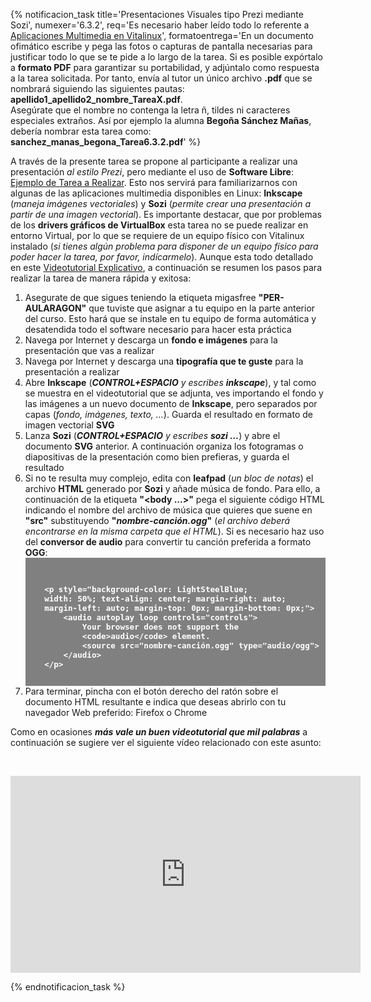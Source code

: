 {% notificacion_task title='Presentaciones Visuales tipo Prezi mediante Sozi',
numexer='6.3.2',
req='Es necesario haber leído todo lo referente a <a href="../Parte_6-Aplicaciones_utiles_y_alternativas/Parte_6-Aplicaciones_multimedia.md">Aplicaciones Multimedia en Vitalinux</a>',
formatoentrega='En un documento ofimático escribe y pega las fotos o capturas de pantalla necesarias para justificar todo lo que se te pide a lo largo de la tarea. Si es posible expórtalo a <b>formato PDF</b> para garantizar su portabilidad, y adjúntalo como respuesta a la tarea solicitada. Por tanto, envía al tutor un único archivo <b>.pdf</b> que se nombrará siguiendo las siguientes pautas: <b>apellido1_apellido2_nombre_TareaX.pdf</b>.
<br>
Asegúrate que el nombre no contenga la letra ñ, tildes ni caracteres especiales extraños. Así por ejemplo la alumna <b>Begoña Sánchez Mañas</b>, debería nombrar esta tarea como: <b>sanchez_manas_begona_Tarea6.3.2.pdf</b>' %}

A través de la presente tarea se propone al participante a realizar una presentación <i>al estilo Prezi</i>, pero mediante el uso de <b>Software Libre</b>: <a href="http://migasfree.educa.aragon.es/tarea-multimedia">Ejemplo de Tarea a Realizar</a>.  Esto nos servirá para familiarizarnos con algunas de las aplicaciones multimedia disponibles en Linux: <b>Inkscape</b> (<i>maneja imágenes vectoriales</i>) y <b>Sozi</b> (<i>permite crear una presentación a partir de una imagen vectorial</i>).  Es importante destacar, que por problemas de los <b>drivers gráficos de VirtualBox</b> esta tarea no se puede realizar en entorno Virtual, por lo que se requiere de un equipo físico con Vitalinux instalado (<i>si tienes algún problema para disponer de un equipo físico para poder hacer la tarea, por favor, indícarmelo</i>).  Aunque esta todo detallado en este <a href="https://youtu.be/pUeT6Pm5iig">Videotutorial Explicativo</a>, a continuación se resumen los pasos para realizar la tarea de manera rápida y exitosa:

<ol>
<li>
Asegurate de que sigues teniendo la etiqueta migasfree <b>"PER-AULARAGON"</b> que tuviste que asignar a tu equipo en la parte anterior del curso.  Esto hará que se instale en tu equipo de forma automática y desatendida todo el software necesario para hacer esta práctica
</li>
<li>
Navega por Internet y descarga un <b>fondo e imágenes</b> para la presentación que vas a realizar 
</li>
<li>
Navega por Internet y descarga una <b>tipografía que te guste</b> para la presentación a realizar
</li>
<li>
Abre <b>Inkscape</b> (<i><b>CONTROL+ESPACIO</b> y escribes <b>inkscape</b></i>), y tal como se muestra en el videotutorial que se adjunta, ves importando el fondo y las imágenes a un nuevo documento de <b>Inkscape</b>, pero separados por capas (<i>fondo, imágenes, texto, ...</i>). Guarda el resultado en formato de imagen vectorial <b>SVG</b>
</li>
<li>
Lanza <b>Sozi</b> (<i><b>CONTROL+ESPACIO</b> y escribes <b>sozi ...</b></i>) y abre el documento <b>SVG</b> anterior.  A continuación organiza los fotogramas o diapositivas de la presentación como bien prefieras, y guarda el resultado
</li>
<li>
Si no te resulta muy complejo, edita con <b>leafpad</b> (<i>un bloc de notas</i>) el archivo <b>HTML</b> generado por <b>Sozi</b> y añade música de fondo.  Para ello, a continuación de la etiqueta <b>"&lt;body ...&gt;"</b> pega el siguiente código HTML indicando el nombre del archivo de música que quieres que suene en <b>"src"</b> substituyendo <b>"<i>nombre-canción.ogg</i>"</b> (<i>el archivo deberá encontrarse en la misma carpeta que el HTML</i>).  Si es necesario haz uso del <b>conversor de audio</b>  para convertir tu canción preferida a formato <b>OGG</b>:

<div style="border: 1; border-color: brown; background-color: gray; white-space: pre-wrap; color: white; font-weight: bold; font-size: 90%;">
<xmp>
    <p style="background-color: LightSteelBlue; 
    width: 50%; text-align: center; margin-right: auto; 
    margin-left: auto; margin-top: 0px; margin-bottom: 0px;">
        <audio autoplay loop controls="controls">
            Your browser does not support the
            <code>audio</code> element. 
            <source src="nombre-canción.ogg" type="audio/ogg">
        </audio>
    </p>
</xmp>
</div>
</li>
<li>
Para terminar, pincha con el botón derecho del ratón sobre el documento HTML resultante e indica que deseas abrirlo con tu navegador Web preferido: Firefox o Chrome
</li>

</ol>

Como en ocasiones <b><i>más vale un buen videotutorial que mil palabras</i></b> a continuación se sugiere ver el siguiente vídeo relacionado con este asunto:

<br><div style='text-align: center;'>
<iframe width='560' height='315' src='https://www.youtube.com/embed/pUeT6Pm5iig' frameborder='0' allow='autoplay; encrypted-media' allowfullscreen></iframe>
</div>

{% endnotificacion_task %}